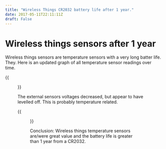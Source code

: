 ```yaml
---
title: "Wireless Things CR2032 battery life after 1 year."
date: 2017-05-11T22:11:11Z
draft: False
---
```


# Wireless things sensors after 1 year

Wireless things sensors are temperature sensors with a very long batter life. They. Here is an updated graph of all temperature sensor readings over time.

{{<figure src="/media/blog/thermostat.png" title="Temperatures over time" >}}

The external sensors voltages decreased, but appear to have levelled off. This is probably temperature related.

{{<figure src="/media/blog/voltages.png" title="Voltages over time" >}}

Conclusion: Wireless things temperature sensors are/were great value and the battery life is greater than 1 year from a CR2032.
